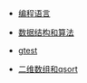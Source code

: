 - [编程语言](./language/docs/README.md)

- [数据结构和算法](./algorithm/README.md)

- [gtest](./other/library/gtest/index.md)

- [二维数组和qsort](./language/c-c++/二维数组和qsort.md)
